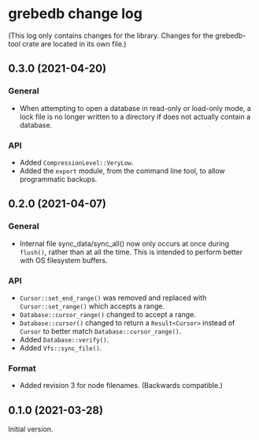 # grebedb change log

(This log only contains changes for the library. Changes for the grebedb-tool crate are located in its own file.)

## 0.3.0 (2021-04-20)

### General

* When attempting to open a database in read-only or load-only mode, a lock file is no longer written to a directory if does not actually contain a database.

### API

* Added `CompressionLevel::VeryLow`.
* Added the `export` module, from the command line tool, to allow programmatic backups.

## 0.2.0 (2021-04-07)

### General

* Internal file sync_data/sync_all() now only occurs at once during `flush()`, rather than at all the time. This is intended to perform better with OS filesystem buffers.

### API

* `Cursor::set_end_range()` was removed and replaced with `Cursor::set_range()` which accepts a range.
* `Database::cursor_range()` changed to accept a range.
* `Database::cursor()` changed to return a `Result<Cursor>` instead of `Cursor` to better match `Database::cursor_range()`.
* Added `Database::verify()`.
* Added `Vfs::sync_file()`.

### Format

* Added revision 3 for node filenames. (Backwards compatible.)

## 0.1.0 (2021-03-28)

Initial version.
